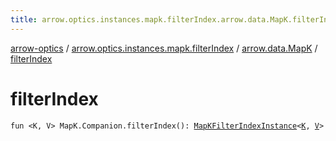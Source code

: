 ```yaml
---
title: arrow.optics.instances.mapk.filterIndex.arrow.data.MapK.filterIndex - arrow-optics
---
```


[arrow-optics](../../index.html) / [arrow.optics.instances.mapk.filterIndex](../index.html) / [arrow.data.MapK](index.html) / [filterIndex](./filter-index.html)

# filterIndex

`fun <K, V> MapK.Companion.filterIndex(): `[`MapKFilterIndexInstance`](../../arrow.optics.instances/-map-k-filter-index-instance/index.html)`<`[`K`](filter-index.html#K)`, `[`V`](filter-index.html#V)`>`